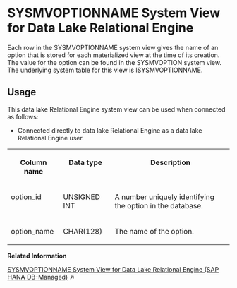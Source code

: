 <!-- loio3be941066c5f1014b6f8dbc61db5c4f3 -->

# SYSMVOPTIONNAME System View for Data Lake Relational Engine

Each row in the SYSMVOPTIONNAME system view gives the name of an option that is stored for each materialized view at the time of its creation. The value for the option can be found in the SYSMVOPTION system view. The underlying system table for this view is ISYSMVOPTIONNAME.



<a name="loio3be941066c5f1014b6f8dbc61db5c4f3__section_vwg_vhq_b4b"/>

## Usage

This data lake Relational Engine system view can be used when connected as follows:

-   Connected directly to data lake Relational Engine as a data lake Relational Engine user.




<table>
<tr>
<th valign="top">

Column name

</th>
<th valign="top">

Data type

</th>
<th valign="top">

Description

</th>
</tr>
<tr>
<td valign="top">

option\_id

</td>
<td valign="top">

UNSIGNED INT

</td>
<td valign="top">

A number uniquely identifying the option in the database.

</td>
</tr>
<tr>
<td valign="top">

option\_name

</td>
<td valign="top">

CHAR\(128\)

</td>
<td valign="top">

The name of the option.

</td>
</tr>
</table>

**Related Information**  


[SYSMVOPTIONNAME System View for Data Lake Relational Engine (SAP HANA DB-Managed)](https://help.sap.com/viewer/a898e08b84f21015969fa437e89860c8/2023_4_QRC/en-US/8c7b66fe90e64870b498bbb2071d3041.html "Each row in the SYSMVOPTIONNAME system view gives the name of an option that is stored for each materialized view at the time of its creation. The value for the option can be found in the SYSMVOPTION system view. The underlying system table for this view is ISYSMVOPTIONNAME.") :arrow_upper_right:

